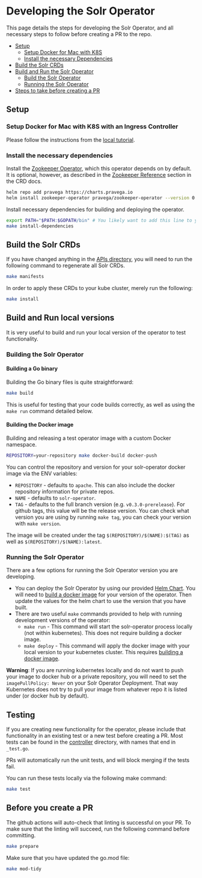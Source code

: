 <!--
    Licensed to the Apache Software Foundation (ASF) under one or more
    contributor license agreements.  See the NOTICE file distributed with
    this work for additional information regarding copyright ownership.
    The ASF licenses this file to You under the Apache License, Version 2.0
    the "License"); you may not use this file except in compliance with
    the License.  You may obtain a copy of the License at

        http://www.apache.org/licenses/LICENSE-2.0

    Unless required by applicable law or agreed to in writing, software
    distributed under the License is distributed on an "AS IS" BASIS,
    WITHOUT WARRANTIES OR CONDITIONS OF ANY KIND, either express or implied.
    See the License for the specific language governing permissions and
    limitations under the License.
 -->

# Developing the Solr Operator

This page details the steps for developing the Solr Operator, and all necessary steps to follow before creating a PR to the repo.

 - [Setup](#setup)
    - [Setup Docker for Mac with K8S](#setup-docker-for-mac-with-k8s-with-an-ingress-controller)
    - [Install the necessary Dependencies](#install-the-necessary-dependencies)
 - [Build the Solr CRDs](#build-the-solr-crds)
 - [Build and Run the Solr Operator](#build-and-run-local-versions)
    - [Build the Solr Operator](#building-the-solr-operator)
    - [Running the Solr Operator](#running-the-solr-operator)
 - [Steps to take before creating a PR](#before-you-create-a-pr)
 
## Setup

### Setup Docker for Mac with K8S with an Ingress Controller

Please follow the instructions from the [local tutorial](local_tutorial.md#setup-docker-for-mac-with-k8s).

### Install the necessary dependencies

Install the [Zookeeper Operator](https://github.com/pravega/zookeeper-operator), which this operator depends on by default.
It is optional, however, as described in the [Zookeeper Reference](solr-cloud/solr-cloud-crd.md#zookeeper-reference) section in the CRD docs.

```bash
helm repo add pravega https://charts.pravega.io
helm install zookeeper-operator pravega/zookeeper-operator --version 0.2.13
```

Install necessary dependencies for building and deploying the operator.
```bash
export PATH="$PATH:$GOPATH/bin" # You likely want to add this line to your ~/.bashrc or ~/.bash_aliases
make install-dependencies
```

## Build the Solr CRDs

If you have changed anything in the [APIs directory](/api/v1beta1), you will need to run the following command to regenerate all Solr CRDs.

```bash
make manifests
```

In order to apply these CRDs to your kube cluster, merely run the following:

```bash
make install
```

## Build and Run local versions

It is very useful to build and run your local version of the operator to test functionality.

### Building the Solr Operator

#### Building a Go binary

Building the Go binary files is quite straightforward:

```bash
make build
```

This is useful for testing that your code builds correctly, as well as using the `make run` command detailed below.

#### Building the Docker image

Building and releasing a test operator image with a custom Docker namespace.

```bash
REPOSITORY=your-repository make docker-build docker-push
```

You can control the repository and version for your solr-operator docker image via the ENV variables:
- `REPOSITORY` - defaults to `apache`. This can also include the docker repository information for private repos.
- `NAME` - defaults to `solr-operator`.
- `TAG` - defaults to the full branch version (e.g. `v0.3.0-prerelease`). For github tags, this value will be the release version.
You can check what version you are using by running `make tag`, you can check your version with `make version`.

The image will be created under the tag `$(REPOSITORY)/$(NAME):$(TAG)` as well as `$(REPOSITORY)/$(NAME):latest`.


### Running the Solr Operator

There are a few options for running the Solr Operator version you are developing.

- You can deploy the Solr Operator by using our provided [Helm Chart](/helm/solr-operator/README.md).
You will need to [build a docker image](#building-the-docker-image) for your version of the operator.
Then update the values for the helm chart to use the version that you have built.
- There are two useful `make` commands provided to help with running development versions of the operator:
    - `make run` - This command will start the solr-operator process locally (not within kubernetes).
    This does not require building a docker image.
    - `make deploy` - This command will apply the docker image with your local version to your kubernetes cluster.
    This requires [building a docker image](#building-the-docker-image).
    
**Warning**: If you are running kubernetes locally and do not want to push your image to docker hub or a private repository, you will need to set the `imagePullPolicy: Never` on your Solr Operator Deployment.
That way Kubernetes does not try to pull your image from whatever repo it is listed under (or docker hub by default).

## Testing

If you are creating new functionality for the operator, please include that functionality in an existing test or a new test before creating a PR.
Most tests can be found in the [controller](/controllers) directory, with names that end in `_test.go`.

PRs will automatically run the unit tests, and will block merging if the tests fail.

You can run these tests locally via the following make command:

```bash
make test
```

## Before you create a PR

The github actions will auto-check that linting is successful on your PR.
To make sure that the linting will succeed, run the following command before committing.

```bash
make prepare
```

Make sure that you have updated the go.mod file:

```bash
make mod-tidy
```
